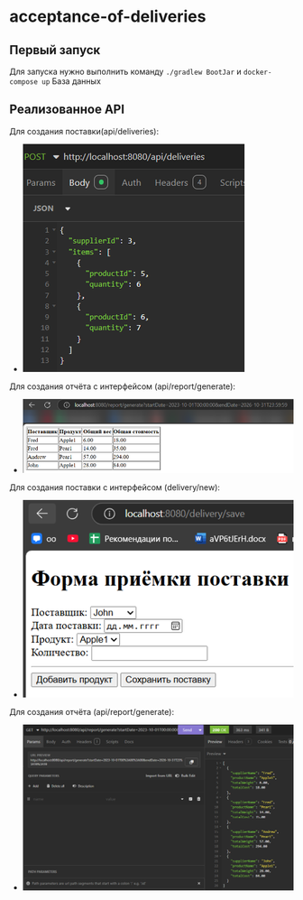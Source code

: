 # acceptance-of-deliveries

## Первый запуск

Для запуска нужно выполнить команду  ```./gradlew BootJar``` и ``` docker-compose up ``` 
База данных 
## Реализованное API

Для создания поставки(api/deliveries):

* ![Для создания поставки](img/1.png)

Для создания отчёта с интерфейсом (api/report/generate):

* ![Для создания поставки](img/3.png)

Для создания поставки с интерфейсом  (delivery/new):

* ![Для создания поставки](img/2.png)

Для создания отчёта (api/report/generate):

* ![Для создания поставки](img/4.png)
